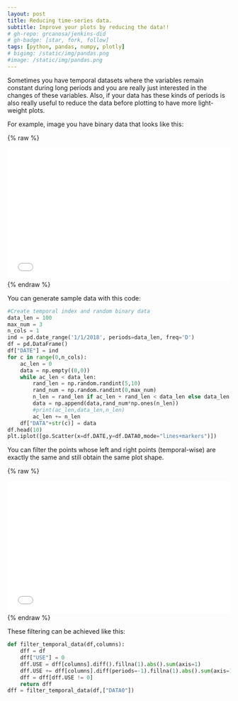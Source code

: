 ```yaml
---
layout: post
title: Reducing time-series data.
subtitle: Improve your plots by reducing the data!! 
# gh-repo: grcanosa/jenkins-did
# gh-badge: [star, fork, follow]
tags: [python, pandas, numpy, plotly]
# bigimg: /static/img/pandas.png
#image: /static/img/pandas.png
---
```


Sometimes you have temporal datasets where the variables remain constant during long periods and you are really just interested in the changes of these variables. Also, if your data has these kinds of periods is also really useful to reduce the data before plotting to have more light-weight plots.

For example, image you have binary data that looks like this:

{% raw %}
<iframe  frameborder="no" border="0" marginwidth="0" marginheight="0" width="100%" height="300" src="/static/html/2018_10_15_reduce_temporal_data_1.html"></iframe>
{% endraw %}

You can generate sample data with this code:

~~~ python
#Create temporal index and random binary data
data_len = 100
max_num = 3
n_cols = 1
ind = pd.date_range('1/1/2018', periods=data_len, freq='D')
df = pd.DataFrame()
df["DATE"] = ind
for c in range(0,n_cols):
    ac_len = 0
    data = np.empty((0,0))
    while ac_len < data_len:
        rand_len = np.random.randint(5,10)
        rand_num = np.random.randint(0,max_num)
        n_len = rand_len if ac_len + rand_len < data_len else data_len - ac_len
        data = np.append(data,rand_num*np.ones(n_len))
        #print(ac_len,data_len,n_len)
        ac_len += n_len
    df["DATA"+str(c)] = data    
df.head(10)
plt.iplot([go.Scatter(x=df.DATE,y=df.DATA0,mode="lines+markers")])
~~~
You can filter the points whose left and right points (temporal-wise) are exactly the same and still obtain the same plot shape. 

{% raw %}
<iframe  frameborder="no" border="0" marginwidth="0" marginheight="0" width="100%" height="300" src="/static/html/2018_10_15_reduce_temporal_data_2.html"></iframe>
{% endraw %}

These filtering can be achieved like this:

```python
def filter_temporal_data(df,columns):
    dff = df
    dff["USE"] = 0
    dff.USE = dff[columns].diff().fillna(1).abs().sum(axis=1)
    dff.USE += dff[columns].diff(periods=-1).fillna(1).abs().sum(axis=1)
    dff = dff[dff.USE != 0]
    return dff
dff = filter_temporal_data(df,["DATA0"])
```


